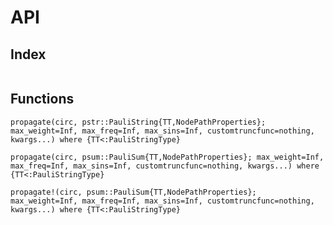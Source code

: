 # API


## Index

```@index
```


## Functions

```@docs
propagate(circ, pstr::PauliString{TT,NodePathProperties}; max_weight=Inf, max_freq=Inf, max_sins=Inf, customtruncfunc=nothing, kwargs...) where {TT<:PauliStringType}
```

```@docs
propagate(circ, psum::PauliSum{TT,NodePathProperties}; max_weight=Inf, max_freq=Inf, max_sins=Inf, customtruncfunc=nothing, kwargs...) where {TT<:PauliStringType}
```

```@docs
propagate!(circ, psum::PauliSum{TT,NodePathProperties}; max_weight=Inf, max_freq=Inf, max_sins=Inf, customtruncfunc=nothing, kwargs...) where {TT<:PauliStringType}
```
